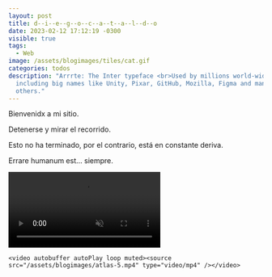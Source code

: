 ```yaml
---
layout: post
title: d--i--e--g--o--c--a--t--a--l--d--o
date: 2023-02-12 17:12:19 -0300
visible: true
tags:
  - Web
image: /assets/blogimages/tiles/cat.gif
categories: todos
description: "Arrrte: The Inter typeface <br>Used by millions world-wide,
  including big names like Unity, Pixar, GitHub, Mozilla, Figma and many
  others."
---
```

Bienvenidx a mi sitio. 

Detenerse y mirar el recorrido. 

Esto no ha terminado, por el contrario, está en constante deriva.

Errare humanum est… siempre. 

<video autobuffer autoPlay loop muted><source src="/assets/blogimages/atlas-4.mp4" type="video/mp4" /></video>


```
<video autobuffer autoPlay loop muted><source src="/assets/blogimages/atlas-5.mp4" type="video/mp4" /></video>
```
